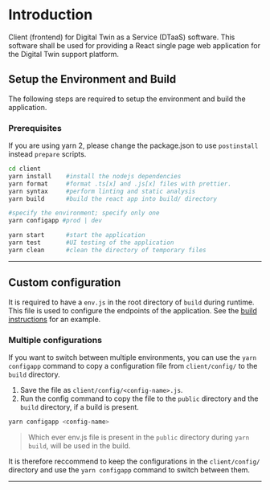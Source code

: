 # Introduction

Client (frontend) for Digital Twin as a Service (DTaaS) software. This software shall be used for providing a React single page web application for the Digital Twin support platform.

## Setup the Environment and Build

The following steps are required to setup the environment and build the application.

### Prerequisites

If you are using yarn 2, please change the package.json to use `postinstall` instead `prepare` scripts.

```bash
cd client
yarn install    #install the nodejs dependencies
yarn format     #format .ts[x] and .js[x] files with prettier.
yarn syntax     #perform linting and static analysis
yarn build      #build the react app into build/ directory

#specify the environment; specify only one
yarn configapp #prod | dev

yarn start      #start the application
yarn test       #UI testing of the application
yarn clean      #clean the directory of temporary files
```

---

## Custom configuration

It is required to have a `env.js` in the root directory of `build` during runtime. This file is used to configure the endpoints of the application. See the [build instructions](../docs/CLIENT.md) for an example.

### Multiple configurations

If you want to switch between multiple environments, you can use the `yarn configapp` command to copy a configuration file from `client/config/` to the `build` directory.

1. Save the file as `client/config/<config-name>.js`.
2. Run the config command to copy the file to the `public` directory and the `build` directory, if a build is present.

```bash
yarn configapp <config-name>
```

> Which ever env.js file is present in the `public` directory during `yarn build`, will be used in the build.

It is therefore reccommend to keep the configurations in the `client/config/` directory and use the `yarn configapp` command to switch between them.

---
